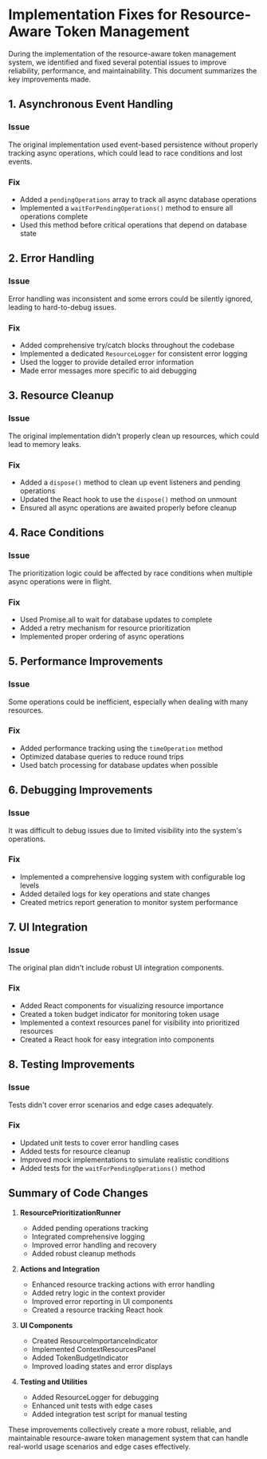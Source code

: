 # Implementation Fixes for Resource-Aware Token Management

During the implementation of the resource-aware token management system, we identified and fixed several potential issues to improve reliability, performance, and maintainability. This document summarizes the key improvements made.

## 1. Asynchronous Event Handling

### Issue
The original implementation used event-based persistence without properly tracking async operations, which could lead to race conditions and lost events.

### Fix
- Added a `pendingOperations` array to track all async database operations
- Implemented a `waitForPendingOperations()` method to ensure all operations complete
- Used this method before critical operations that depend on database state

## 2. Error Handling

### Issue
Error handling was inconsistent and some errors could be silently ignored, leading to hard-to-debug issues.

### Fix
- Added comprehensive try/catch blocks throughout the codebase
- Implemented a dedicated `ResourceLogger` for consistent error logging
- Used the logger to provide detailed error information
- Made error messages more specific to aid debugging

## 3. Resource Cleanup

### Issue
The original implementation didn't properly clean up resources, which could lead to memory leaks.

### Fix
- Added a `dispose()` method to clean up event listeners and pending operations
- Updated the React hook to use the `dispose()` method on unmount
- Ensured all async operations are awaited properly before cleanup

## 4. Race Conditions

### Issue
The prioritization logic could be affected by race conditions when multiple async operations were in flight.

### Fix
- Used Promise.all to wait for database updates to complete
- Added a retry mechanism for resource prioritization
- Implemented proper ordering of async operations

## 5. Performance Improvements

### Issue
Some operations could be inefficient, especially when dealing with many resources.

### Fix
- Added performance tracking using the `timeOperation` method
- Optimized database queries to reduce round trips
- Used batch processing for database updates when possible

## 6. Debugging Improvements

### Issue
It was difficult to debug issues due to limited visibility into the system's operations.

### Fix
- Implemented a comprehensive logging system with configurable log levels
- Added detailed logs for key operations and state changes
- Created metrics report generation to monitor system performance

## 7. UI Integration

### Issue
The original plan didn't include robust UI integration components.

### Fix
- Added React components for visualizing resource importance
- Created a token budget indicator for monitoring token usage
- Implemented a context resources panel for visibility into prioritized resources
- Created a React hook for easy integration into components

## 8. Testing Improvements

### Issue
Tests didn't cover error scenarios and edge cases adequately.

### Fix
- Updated unit tests to cover error handling cases
- Added tests for resource cleanup
- Improved mock implementations to simulate realistic conditions
- Added tests for the `waitForPendingOperations()` method

## Summary of Code Changes

1. **ResourcePrioritizationRunner**
   - Added pending operations tracking
   - Integrated comprehensive logging
   - Improved error handling and recovery
   - Added robust cleanup methods

2. **Actions and Integration**
   - Enhanced resource tracking actions with error handling
   - Added retry logic in the context provider
   - Improved error reporting in UI components
   - Created a resource tracking React hook

3. **UI Components**
   - Created ResourceImportanceIndicator
   - Implemented ContextResourcesPanel
   - Added TokenBudgetIndicator
   - Improved loading states and error displays

4. **Testing and Utilities**
   - Added ResourceLogger for debugging
   - Enhanced unit tests with edge cases
   - Added integration test script for manual testing

These improvements collectively create a more robust, reliable, and maintainable resource-aware token management system that can handle real-world usage scenarios and edge cases effectively.
